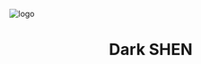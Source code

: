 ![logo](https://telegra.ph/file/0ffcd3be549be0a0c5d81.jpg)
<h1 align="center"><b> Dark SHEN </b></h1>
<p align="center">
<img src="https://readme-typing-svg.herokuapp.com?color=1DF763&lines=welcome++Dark+SHEN+Botfont)](https://git.io/typing-svg>

